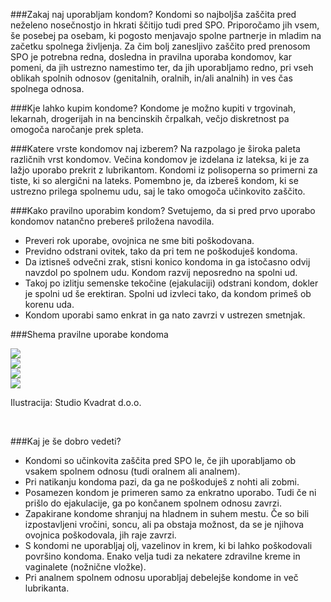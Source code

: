 ###Zakaj naj uporabljam kondom?
Kondomi so najboljša zaščita pred neželeno nosečnostjo in hkrati ščitijo tudi pred SPO. Priporočamo jih vsem, še posebej pa osebam, ki pogosto menjavajo spolne partnerje in mladim na začetku spolnega življenja. Za čim bolj zanesljivo zaščito pred prenosom SPO je potrebna redna, dosledna in pravilna uporaba kondomov, kar pomeni, da jih ustrezno namestimo ter, da jih uporabljamo redno,  pri vseh oblikah spolnih odnosov (genitalnih, oralnih, in/ali analnih) in ves čas spolnega odnosa. 

###Kje lahko kupim kondome?
Kondome je možno kupiti v trgovinah, lekarnah, drogerijah in na bencinskih črpalkah, večjo diskretnost pa omogoča naročanje prek spleta. 

###Katere vrste kondomov naj izberem?
Na razpolago je široka paleta različnih vrst kondomov. Večina kondomov je izdelana iz lateksa, ki je za lažjo uporabo prekrit z lubrikantom. Kondomi iz polisoperna so primerni za tiste, ki so alergični na lateks. Pomembno je, da izbereš kondom, ki se ustrezno prilega spolnemu udu, saj le tako omogoča učinkovito zaščito. 

###Kako pravilno uporabim kondom?
Svetujemo, da si pred prvo uporabo kondomov natančno prebereš priložena navodila.
* Preveri rok uporabe, ovojnica ne sme biti poškodovana.
* Previdno odstrani ovitek, tako da pri tem ne poškoduješ kondoma.
* Da iztisneš odvečni zrak, stisni konico kondoma in ga istočasno odvij navzdol po spolnem udu. Kondom razvij neposredno na spolni ud. 
* Takoj po izlitju semenske tekočine (ejakulaciji) odstrani kondom, dokler je spolni ud še erektiran. Spolni ud izvleci tako, da kondom primeš ob korenu uda.
* Kondom uporabi samo enkrat in ga nato zavrzi v ustrezen smetnjak.

###Shema pravilne uporabe kondoma

<div class="row">
	<div class="col-md-3 condoms">
		<img src="../img/condom1.png">
	</div>
	<div class="col-md-3 condoms">
		<img src="../img/condom2.png">
	</div>
	<div class="col-md-3 condoms">
		<img src="../img/condom3.png">
	</div>
	<div class="col-md-3 condoms">
		<img src="../img/condom4.png">
	</div>
</div>
<p id="illustration">Ilustracija: Studio Kvadrat d.o.o.</p>
<br/>

###Kaj je še dobro vedeti?
* Kondomi so učinkovita zaščita pred SPO le, če jih uporabljamo ob vsakem spolnem odnosu (tudi oralnem ali analnem).
* Pri natikanju kondoma pazi, da ga ne poškoduješ z nohti ali zobmi.
* Posamezen kondom je primeren samo za enkratno uporabo. Tudi če ni prišlo do ejakulacije, ga po končanem spolnem odnosu zavrzi.
* Zapakirane kondome shranjuj na hladnem in suhem mestu. Če so bili izpostavljeni vročini, soncu, ali pa obstaja možnost, da se je njihova ovojnica poškodovala, jih raje zavrzi.
* S kondomi ne uporabljaj olj, vazelinov in krem, ki bi lahko poškodovali površino kondoma. Enako velja tudi za nekatere zdravilne kreme in vaginalete (nožnične vložke).
* Pri analnem spolnem odnosu uporabljaj debelejše kondome in več lubrikanta.